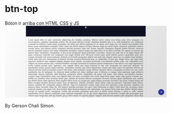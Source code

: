 # btn-top

Bóton ir arriba con HTML CSS y JS
![Alt text](irArriba.png "botón ir arriba")

By Gerson Chali Simon